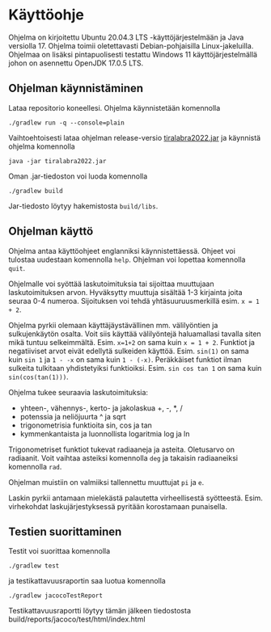 # Käyttöohje
Ohjelma on kirjoitettu Ubuntu 20.04.3 LTS -käyttöjärjestelmään ja Java versiolla 17. Ohjelma toimii oletettavasti Debian-pohjaisilla Linux-jakeluilla. Ohjelmaa on lisäksi pintapuolisesti testattu Windows 11 käyttöjärjestelmällä johon on asennettu OpenJDK 17.0.5 LTS.

## Ohjelman käynnistäminen
Lataa repositorio koneellesi. Ohjelma käynnistetään komennolla
```
./gradlew run -q --console=plain
```
Vaihtoehtoisesti lataa ohjelman release-versio [tiralabra2022.jar](https://github.com/murmurian/tiralabra2022/releases/download/v1.0/tiralabra2022.jar) ja käynnistä ohjelma komennolla
```
java -jar tiralabra2022.jar
```
Oman .jar-tiedoston voi luoda komennolla
```
./gradlew build
```
Jar-tiedosto löytyy hakemistosta `build/libs`.

## Ohjelman käyttö
Ohjelma antaa käyttöohjeet englanniksi käynnistettäessä. Ohjeet voi tulostaa uudestaan komennolla `help`. Ohjelman voi lopettaa komennolla `quit`.

Ohjelmalle voi syöttää laskutoimituksia tai sijoittaa muuttujaan laskutoimituksen arvon. Hyväksytty muuttuja sisältää 1-3 kirjainta joita seuraa 0-4 numeroa. Sijoituksen voi tehdä yhtäsuuruusmerkillä esim. `x = 1 + 2`.

Ohjelma pyrkii olemaan käyttäjäystävällinen mm. välilyöntien ja sulkujenkäytön osalta. Voit siis käyttää välilyöntejä haluamallasi tavalla siten mikä tuntuu selkeimmältä. Esim. `x=1+2` on sama kuin `x = 1 + 2`. Funktiot ja negatiiviset arvot eivät edellytä sulkeiden käyttöä. Esim. `sin(1)` on sama kuin `sin 1` ja `1 - -x` on sama kuin `1 - (-x)`. Peräkkäiset funktiot ilman sulkeita tulkitaan yhdistetyiksi funktioiksi. Esim. `sin cos tan 1` on sama kuin `sin(cos(tan(1)))`.

Ohjelma tukee seuraavia laskutoimituksia:
- yhteen-, vähennys-, kerto- ja jakolaskua +, -, *, /
- potenssia ja neliöjuurta ^ ja sqrt
- trigonometrisia funktioita sin, cos ja tan
- kymmenkantaista ja luonnollista logaritmia log ja ln

Trigonometriset funktiot tukevat radiaaneja ja asteita. Oletusarvo on radiaanit. Voit vaihtaa asteiksi komennolla `deg` ja takaisin radiaaneiksi komennolla `rad`.

Ohjelman muistiin on valmiiksi tallennettu muuttujat `pi` ja `e`.

Laskin pyrkii antamaan mielekästä palautetta virheellisestä syötteestä. Esim. virhekohdat laskujärjestyksessä pyritään korostamaan punaisella.

## Testien suorittaminen
Testit voi suorittaa komennolla

```
./gradlew test
```
ja testikattavuusraportin saa luotua komennolla

```
./gradlew jacocoTestReport
```
Testikattavuusraportti löytyy tämän jälkeen tiedostosta build/reports/jacoco/test/html/index.html
